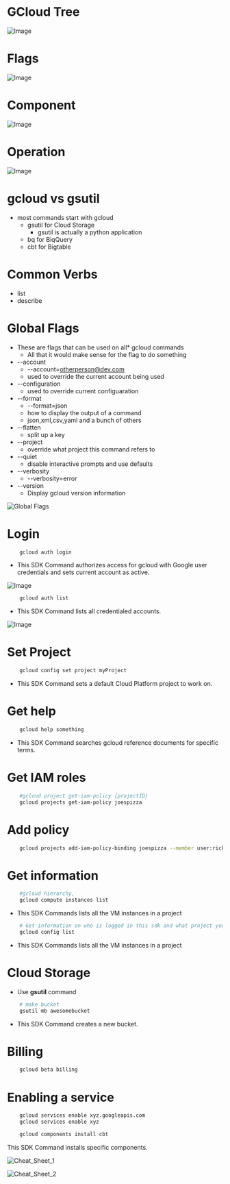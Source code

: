 # GCloud Tree

![Image](GCloud_Tool_Tree.png)

# Flags
![Image](Flags_2.png)

# Component
![Image](Component_2.png)

# Operation
![Image](Operation_2.png)

# gcloud vs gsutil
- most commands start with gcloud
    - gsutil for Cloud Storage
        - gsutil is actually a python application
    - bq for BiqQuery
    - cbt for Bigtable
    


# Common Verbs
- list
- describe

# Global Flags
- These are flags that can be used on all* gcloud commands 
    - All that it would make sense for the flag to do something
- --account
    - --account=otherperson@dev.com
    - used to override the current account being used
- --configuration
    - used to override current configuaration
- --format
    - --format=json
    - how to display the output of a command
    - json,xml,csv,yaml and a bunch of others
- --flatten
    - split up a key
- --project
    - override what project this command refers to
- --quiet
    - disable interactive prompts and use defaults
- --verbosity
    - --verbosity=error
- --version
    - Display gcloud version information

![Global Flags](Global_Flags.png)

# Login
```bash
    gcloud auth login
```

- This SDK Command authorizes access for gcloud with Google user credentials and sets current account as active.



![Image](https://miro.medium.com/max/664/1*NL7kHt0MIjRqUnkt2pgO8A.png)



```bash
    gcloud auth list
```
- This SDK Command lists all credentialed accounts.


![Image](GCP_Credentials.png)



# Set Project

```bash
    gcloud config set project myProject
```
- This SDK Command sets a default Cloud Platform project to work on.

# Get help
```bash
    gcloud help something
```
- This SDK Command searches gcloud reference documents for specific terms.

# Get IAM roles
```bash
    #gcloud project get-iam-policy {projectID}
    gcloud projects get-iam-policy joespizza
```

# Add policy
```bash
    gcloud projects add-iam-policy-binding joespizza --member user:rickybobby@gmail.com --role roles/owner
```

# Get information
```bash
    #gcloud hierarchy,
    gcloud compute instances list
```
- This SDK Commands lists all the VM instances in a project


```bash
    # Get information on who is logged in this sdk and what project you are on
    gcloud config list
```

- This SDK Commands lists all the VM instances in a project

# Cloud Storage
- Use **gsutil** command
```bash
    # make bucket
    gsutil mb awesomebucket
```
- This SDK Command creates a new bucket.

# Billing
```bash
    gcloud beta billing
```

# Enabling a service
```bash
    gcloud services enable xyz.googleapis.com
    gcloud services enable xyz
```

```bash
    gcloud components install cbt
```
This SDK Command installs specific components.


![Cheat_Sheet_1](Cheat_Sheet_pg1.png)


![Cheat_Sheet_2](Cheat_Sheet_pg2.png)